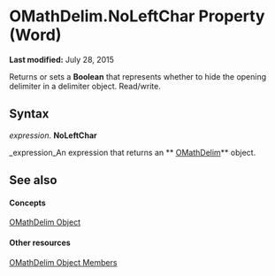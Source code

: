 
# OMathDelim.NoLeftChar Property (Word)

 **Last modified:** July 28, 2015

Returns or sets a  **Boolean** that represents whether to hide the opening delimiter in a delimiter object. Read/write.

## Syntax

 _expression_. **NoLeftChar**

 _expression_An expression that returns an  ** [OMathDelim](6c203045-a0e0-6bf7-d8c7-01e991a3a168.md)** object.


## See also


#### Concepts


 [OMathDelim Object](6c203045-a0e0-6bf7-d8c7-01e991a3a168.md)
#### Other resources


 [OMathDelim Object Members](b31d4866-5c38-9b49-ee74-7cf7dc371056.md)
